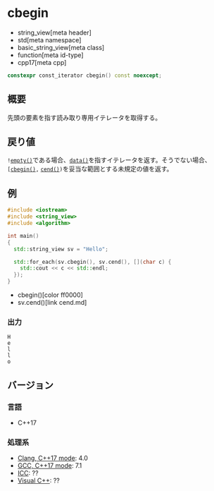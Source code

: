 # cbegin
* string_view[meta header]
* std[meta namespace]
* basic_string_view[meta class]
* function[meta id-type]
* cpp17[meta cpp]

```cpp
constexpr const_iterator cbegin() const noexcept;
```

## 概要
先頭の要素を指す読み取り専用イテレータを取得する。


## 戻り値
`!`[`empty()`](empty.md)である場合、[`data()`](data.md)を指すイテレータを返す。そうでない場合、`[`[`cbegin()`](cbegin.md)`,` [`cend()`](cend.md)`)`を妥当な範囲とする未規定の値を返す。


## 例
```cpp example
#include <iostream>
#include <string_view>
#include <algorithm>

int main()
{
  std::string_view sv = "Hello";

  std::for_each(sv.cbegin(), sv.cend(), [](char c) {
    std::cout << c << std::endl;
  });
}
```
* cbegin()[color ff0000]
* sv.cend()[link cend.md]

### 出力
```
H
e
l
l
o
```


## バージョン
### 言語
- C++17

### 処理系
- [Clang, C++17 mode](/implementation.md#clang): 4.0
- [GCC, C++17 mode](/implementation.md#gcc): 7.1
- [ICC](/implementation.md#icc): ??
- [Visual C++](/implementation.md#visual_cpp): ??
